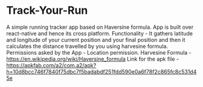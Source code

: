 # Track-Your-Run
A simple running tracker app based on Haversine formula.
App is built over react-native and hence its cross platform.
Functionality - It gathers latitude and longitude of your current position and your final position and then it calculates the distance travelled by you using harvesine formula.
Permissions asked by the App - Location permission.
Harvesine Formula - https://en.wikipedia.org/wiki/Haversine_formula
Link for the apk file - https://apkfab.com/a2/com.a2/apk?h=10d8bcc746f7840f75dbc7f5badabdf251fdd590e0a6f78f2c865fc8c531d45e
